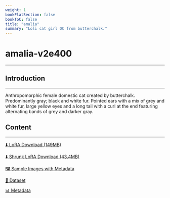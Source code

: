 ```yaml
---
weight: 1
bookFlatSection: false
bookToC: false
title: "amalia"
summary: "Loli cat girl OC from butterchalk."
---
```


<!--markdownlint-disable MD025 MD033 -->

# amalia-v2e400

---

## Introduction

---

Anthropomorphic female domestic cat created by butterchalk. Predominantly gray; black and white fur. Pointed ears with a mix of grey and white fur, large yellow eyes and a long tail with a curl at the end featuring alternating bands of grey and darker gray.

## Content

---

[⬇️ LoRA Download (149MB)](https://huggingface.co/k4d3/yiff_toolkit/resolve/main/ponyxl_loras/amalia-v2e400.safetensors?download=true)

[⬇️ Shrunk LoRA Download (43.4MB)](https://huggingface.co/k4d3/yiff_toolkit/resolve/main/ponyxl_loras_shrunk_2/amalia-v2e400_frockpt1_th-3.55.safetensors?download=true)

[🖼️ Sample Images with Metadata](https://huggingface.co/k4d3/yiff_toolkit/tree/main/static/{})

[📐 Dataset](<https://huggingface.co/datasets/k4d3/furry/tree/main/amalia_(claralaine)>)

[📊 Metadata](https://huggingface.co/k4d3/yiff_toolkit/raw/main/ponyxl_loras/amalia-v2e400.json)
